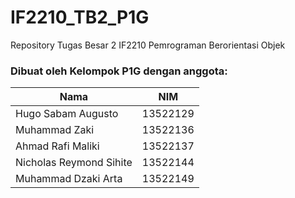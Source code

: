 # IF2210_TB2_P1G
Repository Tugas Besar 2 IF2210 Pemrograman Berorientasi Objek

### Dibuat oleh Kelompok P1G dengan anggota:
| Nama | NIM |
| ---- |-----|
| Hugo Sabam Augusto | 13522129 |
| Muhammad Zaki | 13522136 |
| Ahmad Rafi Maliki | 13522137 |
| Nicholas Reymond Sihite | 13522144 |
| Muhammad Dzaki Arta | 13522149 |